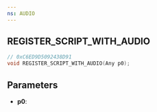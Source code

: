 ```yaml
---
ns: AUDIO
---
```

## REGISTER_SCRIPT_WITH_AUDIO

```c
// 0xC6ED9D5092438D91
void REGISTER_SCRIPT_WITH_AUDIO(Any p0);
```

## Parameters
* **p0**:
